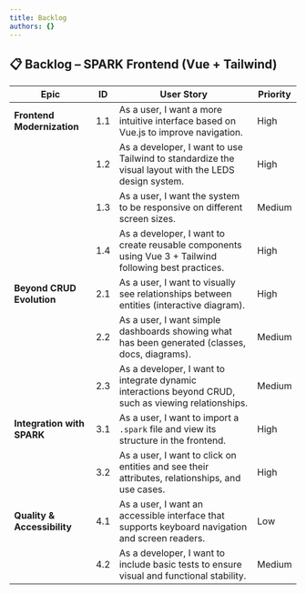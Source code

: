 ```yaml
---
title: Backlog
authors: {}
---
```


## 📋 Backlog – SPARK Frontend (Vue + Tailwind)

| Epic                      | ID     | User Story                                                                                              | Priority   |
|---------------------------|--------|----------------------------------------------------------------------------------------------------------|------------|
| **Frontend Modernization** | 1.1    | As a user, I want a more intuitive interface based on Vue.js to improve navigation.                     | High       |
|                           | 1.2    | As a developer, I want to use Tailwind to standardize the visual layout with the LEDS design system.     | High       |
|                           | 1.3    | As a user, I want the system to be responsive on different screen sizes.                                | Medium     |
|                           | 1.4    | As a developer, I want to create reusable components using Vue 3 + Tailwind following best practices.   | High       |
| **Beyond CRUD Evolution** | 2.1    | As a user, I want to visually see relationships between entities (interactive diagram).                 | High       |
|                           | 2.2    | As a user, I want simple dashboards showing what has been generated (classes, docs, diagrams).          | Medium     |
|                           | 2.3    | As a developer, I want to integrate dynamic interactions beyond CRUD, such as viewing relationships.    | Medium     |
| **Integration with SPARK**| 3.1    | As a user, I want to import a `.spark` file and view its structure in the frontend.                     | High       |
|                           | 3.2    | As a user, I want to click on entities and see their attributes, relationships, and use cases.          | High       |
| **Quality & Accessibility** | 4.1  | As a user, I want an accessible interface that supports keyboard navigation and screen readers.         | Low        |
|                           | 4.2    | As a developer, I want to include basic tests to ensure visual and functional stability.                | Medium     |
